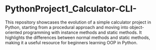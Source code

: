 # PythonProject1_Calculator-CLI-
This repository showcases the evolution of a simple calculator project in Python, starting from a procedural approach and moving into object-oriented programming with instance methods and static methods. It highlights the differences between normal methods and static methods, making it a useful resource for beginners learning OOP in Python.
